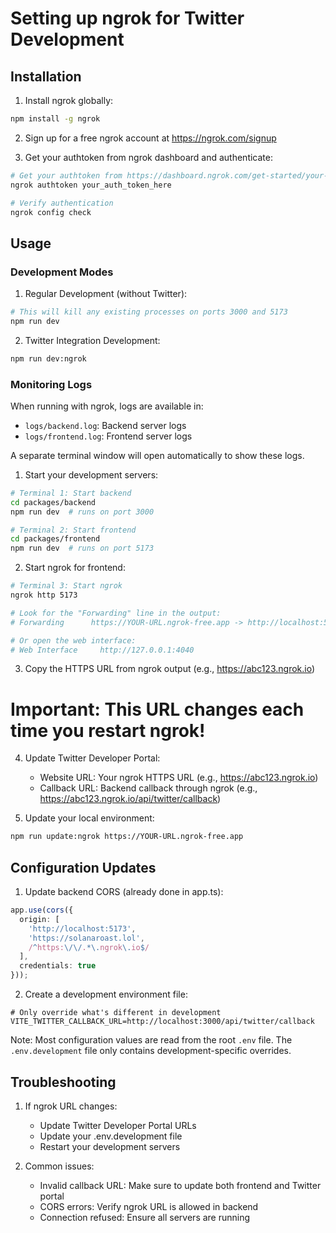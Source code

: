 # Setting up ngrok for Twitter Development

## Installation

1. Install ngrok globally:
```bash
npm install -g ngrok
```

2. Sign up for a free ngrok account at https://ngrok.com/signup

3. Get your authtoken from ngrok dashboard and authenticate:
```bash
# Get your authtoken from https://dashboard.ngrok.com/get-started/your-authtoken
ngrok authtoken your_auth_token_here

# Verify authentication
ngrok config check
```

## Usage

### Development Modes

1. Regular Development (without Twitter):
```bash
# This will kill any existing processes on ports 3000 and 5173
npm run dev
```

2. Twitter Integration Development:
```bash
npm run dev:ngrok
```

### Monitoring Logs

When running with ngrok, logs are available in:
- `logs/backend.log`: Backend server logs
- `logs/frontend.log`: Frontend server logs

A separate terminal window will open automatically to show these logs.

1. Start your development servers:
```bash
# Terminal 1: Start backend
cd packages/backend
npm run dev  # runs on port 3000

# Terminal 2: Start frontend
cd packages/frontend
npm run dev  # runs on port 5173
```

2. Start ngrok for frontend:
```bash
# Terminal 3: Start ngrok
ngrok http 5173

# Look for the "Forwarding" line in the output:
# Forwarding      https://YOUR-URL.ngrok-free.app -> http://localhost:5173

# Or open the web interface:
# Web Interface     http://127.0.0.1:4040
```

3. Copy the HTTPS URL from ngrok output (e.g., https://abc123.ngrok.io)
# Important: This URL changes each time you restart ngrok!

4. Update Twitter Developer Portal:
   - Website URL: Your ngrok HTTPS URL (e.g., https://abc123.ngrok.io)
   - Callback URL: Backend callback through ngrok (e.g., https://abc123.ngrok.io/api/twitter/callback)

5. Update your local environment:
```bash
npm run update:ngrok https://YOUR-URL.ngrok-free.app
```

## Configuration Updates

1. Update backend CORS (already done in app.ts):
```typescript
app.use(cors({
  origin: [
    'http://localhost:5173',
    'https://solanaroast.lol',
    /^https:\/\/.*\.ngrok\.io$/
  ],
  credentials: true
}));
```

2. Create a development environment file:
```env:.env.development
# Only override what's different in development
VITE_TWITTER_CALLBACK_URL=http://localhost:3000/api/twitter/callback
```

Note: Most configuration values are read from the root `.env` file. The `.env.development` 
file only contains development-specific overrides.

## Troubleshooting

1. If ngrok URL changes:
   - Update Twitter Developer Portal URLs
   - Update your .env.development file
   - Restart your development servers

2. Common issues:
   - Invalid callback URL: Make sure to update both frontend and Twitter portal
   - CORS errors: Verify ngrok URL is allowed in backend
   - Connection refused: Ensure all servers are running 